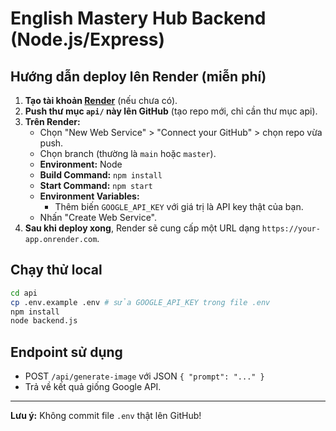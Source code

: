 # English Mastery Hub Backend (Node.js/Express)

## Hướng dẫn deploy lên Render (miễn phí)

1. **Tạo tài khoản [Render](https://render.com/)** (nếu chưa có).
2. **Push thư mục `api/` này lên GitHub** (tạo repo mới, chỉ cần thư mục api).
3. **Trên Render:**
   - Chọn "New Web Service" > "Connect your GitHub" > chọn repo vừa push.
   - Chọn branch (thường là `main` hoặc `master`).
   - **Environment:** Node
   - **Build Command:** `npm install`
   - **Start Command:** `npm start`
   - **Environment Variables:**
     - Thêm biến `GOOGLE_API_KEY` với giá trị là API key thật của bạn.
   - Nhấn "Create Web Service".
4. **Sau khi deploy xong**, Render sẽ cung cấp một URL dạng `https://your-app.onrender.com`.

## Chạy thử local
```bash
cd api
cp .env.example .env # sửa GOOGLE_API_KEY trong file .env
npm install
node backend.js
```

## Endpoint sử dụng
- POST `/api/generate-image` với JSON `{ "prompt": "..." }`
- Trả về kết quả giống Google API.

---
**Lưu ý:** Không commit file `.env` thật lên GitHub!
